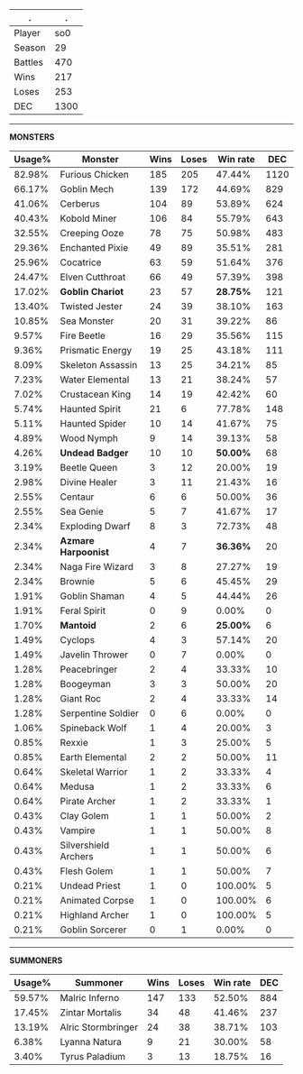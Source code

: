 .|.
|-|-
Player|so0
Season|29
Battles|470
Wins|217
Loses|253
DEC|1300

---
**MONSTERS**

Usage%|Monster|Wins|Loses|Win rate|DEC|
-|-|-|-|-|-|
82.98%|Furious Chicken|185|205|47.44%|1120|
66.17%|Goblin Mech|139|172|44.69%|829|
41.06%|Cerberus|104|89|53.89%|624|
40.43%|Kobold Miner|106|84|55.79%|643|
32.55%|Creeping Ooze|78|75|50.98%|483|
29.36%|Enchanted Pixie|49|89|35.51%|281|
25.96%|Cocatrice|63|59|51.64%|376|
24.47%|Elven Cutthroat|66|49|57.39%|398|
17.02%|**Goblin Chariot**|23|57|**28.75%**|121|
13.40%|Twisted Jester|24|39|38.10%|163|
10.85%|Sea Monster|20|31|39.22%|86|
9.57%|Fire Beetle|16|29|35.56%|115|
9.36%|Prismatic Energy|19|25|43.18%|111|
8.09%|Skeleton Assassin|13|25|34.21%|85|
7.23%|Water Elemental|13|21|38.24%|57|
7.02%|Crustacean King|14|19|42.42%|60|
5.74%|Haunted Spirit|21|6|77.78%|148|
5.11%|Haunted Spider|10|14|41.67%|75|
4.89%|Wood Nymph|9|14|39.13%|58|
4.26%|**Undead Badger**|10|10|**50.00%**|68|
3.19%|Beetle Queen|3|12|20.00%|19|
2.98%|Divine Healer|3|11|21.43%|16|
2.55%|Centaur|6|6|50.00%|36|
2.55%|Sea Genie|5|7|41.67%|17|
2.34%|Exploding Dwarf|8|3|72.73%|48|
2.34%|**Azmare Harpoonist**|4|7|**36.36%**|20|
2.34%|Naga Fire Wizard|3|8|27.27%|19|
2.34%|Brownie|5|6|45.45%|29|
1.91%|Goblin Shaman|4|5|44.44%|26|
1.91%|Feral Spirit|0|9|0.00%|0|
1.70%|**Mantoid**|2|6|**25.00%**|6|
1.49%|Cyclops|4|3|57.14%|20|
1.49%|Javelin Thrower|0|7|0.00%|0|
1.28%|Peacebringer|2|4|33.33%|10|
1.28%|Boogeyman|3|3|50.00%|20|
1.28%|Giant Roc|2|4|33.33%|14|
1.28%|Serpentine Soldier|0|6|0.00%|0|
1.06%|Spineback Wolf|1|4|20.00%|3|
0.85%|Rexxie|1|3|25.00%|5|
0.85%|Earth Elemental|2|2|50.00%|11|
0.64%|Skeletal Warrior|1|2|33.33%|4|
0.64%|Medusa|1|2|33.33%|6|
0.64%|Pirate Archer|1|2|33.33%|1|
0.43%|Clay Golem|1|1|50.00%|2|
0.43%|Vampire|1|1|50.00%|8|
0.43%|Silvershield Archers|1|1|50.00%|6|
0.43%|Flesh Golem|1|1|50.00%|7|
0.21%|Undead Priest|1|0|100.00%|5|
0.21%|Animated Corpse|1|0|100.00%|6|
0.21%|Highland Archer|1|0|100.00%|5|
0.21%|Goblin Sorcerer|0|1|0.00%|0|

---
**SUMMONERS**

Usage%|Summoner|Wins|Loses|Win rate|DEC|
-|-|-|-|-|-|
59.57%|Malric Inferno|147|133|52.50%|884|
17.45%|Zintar Mortalis|34|48|41.46%|237|
13.19%|Alric Stormbringer|24|38|38.71%|103|
6.38%|Lyanna Natura|9|21|30.00%|58|
3.40%|Tyrus Paladium|3|13|18.75%|16|
